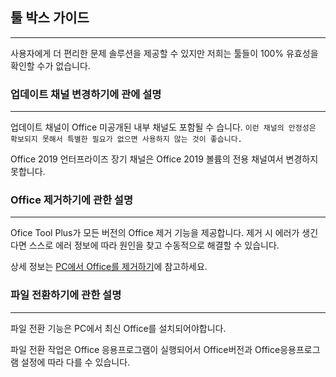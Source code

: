 ## 툴 박스 가이드

---

사용자에게 더 편리한 문제 솔루션을 제공할 수 있지만 저희는 툴들이 100% 유효성을 확인할 수가 없습니다.

### 업데이트 채널 변경하기에 관에 설명

---

업데이트 채널이 Office 미공개된 내부 채널도 포함될 수 습니다. `이런 채널의 안정성은 확보되지 못해서 특별한 필요가 없으면 사용하지 않는 것이 좋습니다.`

Office 2019 언터프라이즈 장기 채널은 Office 2019 볼륨의 전용 채널여서 변경하지 못합니다.

### Office 제거하기에 관한 설명

---

Ofice Tool Plus가 모든 버전의 Office 제거 기능을 제공합니다. 제거 시 에러가 생긴다면 스스로 에러 정보에 따라 원인을 찾고 수동적으로 해결할 수 있습니다.

상세 정보는  [PC에서 Office를 제거하기](https://support.office.com/zh-cn/article/从-pc-卸载-office-9dd49b83-264a-477a-8fcc-2fdf5dbf61d8)에 참고하세요.

### 파일 전환하기에 관한 설명

---

파일 전환 기능은 PC에서 최신 Office를 설치되어야합니다.

파일 전환 작업은 Office 응용프로그램이 실행되어서 Office버전과 Office응용프로그램 설정에 따라 다를 수 있습니다.
